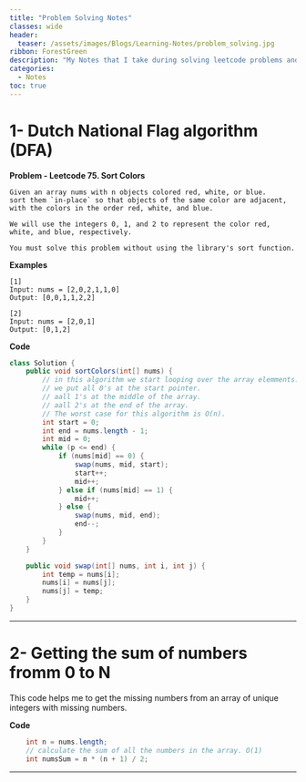 ```yaml
---
title: "Problem Solving Notes"
classes: wide
header:
  teaser: /assets/images/Blogs/Learning-Notes/problem_solving.jpg
ribbon: ForestGreen
description: "My Notes that I take during solving leetcode problems and other platforms"
categories:
  - Notes
toc: true
---
```


# 1- Dutch National Flag algorithm (DFA)

**Problem - Leetcode 75. Sort Colors**
```
Given an array nums with n objects colored red, white, or blue.
sort them `in-place` so that objects of the same color are adjacent,
with the colors in the order red, white, and blue.

We will use the integers 0, 1, and 2 to represent the color red, white, and blue, respectively.

You must solve this problem without using the library's sort function.
```
**Examples**

```
[1]
Input: nums = [2,0,2,1,1,0]
Output: [0,0,1,1,2,2]

[2]
Input: nums = [2,0,1]
Output: [0,1,2]
```

**Code**
```java
class Solution {
    public void sortColors(int[] nums) {
        // in this algorithm we start looping over the array elemments.
        // we put all 0's at the start pointer.
        // aall 1's at the middle of the array.
        // aall 2's at the end of the array.
        // The worst case for this algorithm is O(n).
        int start = 0;
        int end = nums.length - 1;
        int mid = 0;
        while (p <= end) {
            if (nums[mid] == 0) {
                swap(nums, mid, start);
                start++;
                mid++;
            } else if (nums[mid] == 1) {
                mid++;
            } else {
                swap(nums, mid, end);
                end--;
            }
        }
    }

    public void swap(int[] nums, int i, int j) {
        int temp = nums[i];
        nums[i] = nums[j];
        nums[j] = temp;
    }
}
```

---
# 2- Getting the sum of numbers fromm 0 to N

This code helps me to get the missing numbers from an array of unique integers with missing numbers.

**Code**
```java
    int n = nums.length;
    // calculate the sum of all the numbers in the array. O(1)
    int numsSum = n * (n + 1) / 2;
```
---